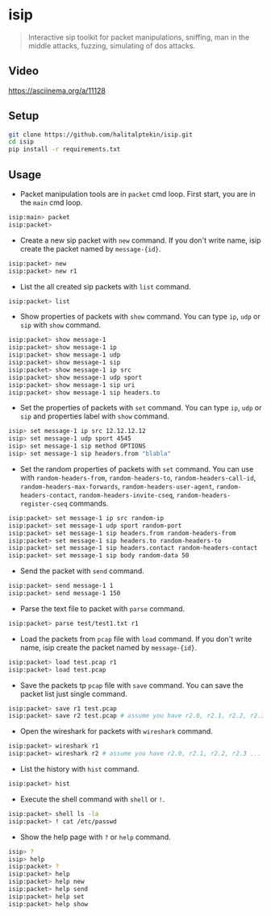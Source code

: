 # isip

> Interactive sip toolkit for packet manipulations, sniffing, man in the middle attacks, fuzzing, simulating of dos attacks.

## Video

https://asciinema.org/a/11128

## Setup

``` sh
git clone https://github.com/halitalptekin/isip.git
cd isip
pip install -r requirements.txt
```

## Usage

* Packet manipulation tools are in `packet` cmd loop. First start, you are in the `main` cmd loop.

```sh
isip:main> packet
isip:packet>
```

* Create a new sip packet with `new` command. If you don't write name, isip create the packet named by `message-{id}`.
    
``` sh
isip:packet> new
isip:packet> new r1
```

* List the all created sip packets with `list` command.

``` sh
isip:packet> list
```

* Show properties of packets with `show` command. You can type `ip`, `udp` or `sip` with `show` command.

``` sh
isip:packet> show message-1
isip:packet> show message-1 ip
isip:packet> show message-1 udp
isip:packet> show message-1 sip
isip:packet> show message-1 ip src
isip:packet> show message-1 udp sport
isip:packet> show message-1 sip uri
isip:packet> show message-1 sip headers.to
```

* Set the properties of packets with `set` command. You can type `ip`, `udp` or `sip` and properties label with `show` command.

``` sh
isip> set message-1 ip src 12.12.12.12
isip> set message-1 udp sport 4545
isip> set message-1 sip method OPTIONS
isip> set message-1 sip headers.from "blabla"
```

* Set the random properties of packets with `set` command. You can use with `random-headers-from`, `random-headers-to`, `random-headers-call-id`, `random-headers-max-forwards`, `random-headers-user-agent`, `random-headers-contact`, `random-headers-invite-cseq`, `random-headers-register-cseq` commands.

``` sh
isip:packet> set message-1 ip src random-ip
isip:packet> set message-1 udp sport random-port
isip:packet> set message-1 sip headers.from random-headers-from
isip:packet> set message-1 sip headers.to random-headers-to
isip:packet> set message-1 sip headers.contact random-headers-contact
isip:packet> set message-1 sip body random-data 50
```

* Send the packet with `send` command.

``` sh
isip:packet> send message-1 1
isip:packet> send message-1 150
```

* Parse the text file to packet with `parse` command.

``` sh
isip:packet> parse test/test1.txt r1
```

* Load the packets from `pcap` file with `load` command. If you don't write name, isip create the packet named by `message-{id}`.

``` sh
isip:packet> load test.pcap r1
isip:packet> load test.pcap
```

* Save the packets tp `pcap` file with `save` command. You can save the packet list just single command.

``` sh
isip:packet> save r1 test.pcap
isip:packet> save r2 test.pcap # assume you have r2.0, r2.1, r2.2, r2.3 ...
```

* Open the wireshark for packets with `wireshark` command.

``` sh
isip:packet> wireshark r1
isip:packet> wireshark r2 # assume you have r2.0, r2.1, r2.2, r2.3 ...
```

* List the history with `hist` command.

``` sh    
isip:packet> hist
```

* Execute the shell command with `shell` or `!`.

``` sh
isip:packet> shell ls -la
isip:packet> ! cat /etc/passwd
```

* Show the help page with `?` or `help` command.

``` sh
isip> ?
isip> help
isip:packet> ?
isip:packet> help
isip:packet> help new
isip:packet> help send
isip:packet> help set
isip:packet> help show
```
    
